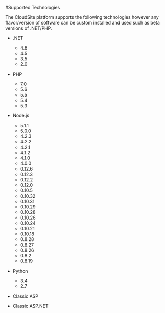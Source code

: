#Supported Technologies

The CloudSite platform supports the following technologies however any flavor/version of software can be custom installed and used such as beta versions of .NET/PHP.

* .NET 
	* 4.6
	* 4.5
	* 3.5
	* 2.0
 

* PHP
  * 7.0
  * 5.6
  * 5.5
  * 5.4
  * 5.3
  

* Node.js
  * 5.1.1
  * 5.0.0
  * 4.2.3
  * 4.2.2
  * 4.2.1
  * 4.1.2
  * 4.1.0
  * 4.0.0
  * 0.12.6
  * 0.12.3
  * 0.12.2
  * 0.12.0
  * 0.10.5
  * 0.10.32
  * 0.10.31
  * 0.10.29
  * 0.10.28
  * 0.10.26
  * 0.10.24
  * 0.10.21
  * 0.10.18
  * 0.8.28
  * 0.8.27
  * 0.8.26
  * 0.8.2
  * 0.8.19

* Python
  * 3.4
  * 2.7
 

* Classic ASP
* Classic ASP.NET